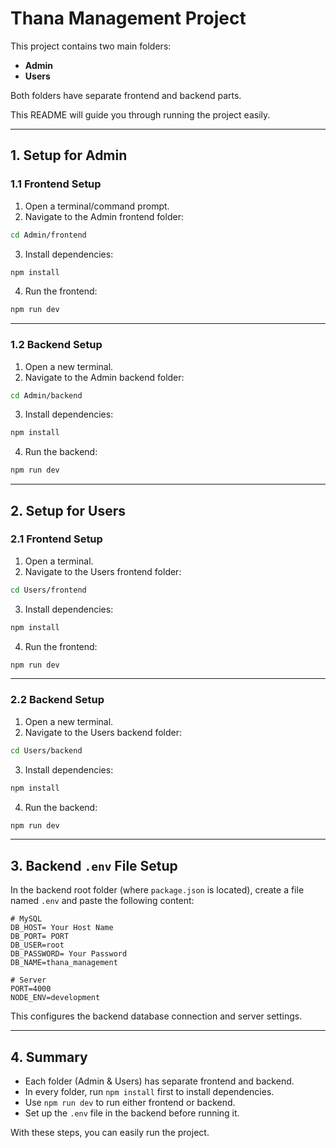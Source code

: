 
# Thana Management Project

This project contains two main folders:
- **Admin**
- **Users**

Both folders have separate frontend and backend parts.

This README will guide you through running the project easily.

---

## 1. Setup for Admin

### 1.1 Frontend Setup
1. Open a terminal/command prompt.
2. Navigate to the Admin frontend folder:

```bash
cd Admin/frontend
```

3. Install dependencies:

```bash
npm install
```

4. Run the frontend:

```bash
npm run dev
```

---

### 1.2 Backend Setup
1. Open a new terminal.
2. Navigate to the Admin backend folder:

```bash
cd Admin/backend
```

3. Install dependencies:

```bash
npm install
```

4. Run the backend:

```bash
npm run dev
```

---

## 2. Setup for Users

### 2.1 Frontend Setup
1. Open a terminal.
2. Navigate to the Users frontend folder:

```bash
cd Users/frontend
```

3. Install dependencies:

```bash
npm install
```

4. Run the frontend:

```bash
npm run dev
```

---

### 2.2 Backend Setup
1. Open a new terminal.
2. Navigate to the Users backend folder:

```bash
cd Users/backend
```

3. Install dependencies:

```bash
npm install
```

4. Run the backend:

```bash
npm run dev
```

---

## 3. Backend `.env` File Setup

In the backend root folder (where `package.json` is located), create a file named `.env` and paste the following content:

```env
# MySQL
DB_HOST= Your Host Name
DB_PORT= PORT
DB_USER=root
DB_PASSWORD= Your Password
DB_NAME=thana_management

# Server
PORT=4000
NODE_ENV=development
```

This configures the backend database connection and server settings.

---

## 4. Summary

- Each folder (Admin & Users) has separate frontend and backend.
- In every folder, run `npm install` first to install dependencies.
- Use `npm run dev` to run either frontend or backend.
- Set up the `.env` file in the backend before running it.

With these steps, you can easily run the project.
